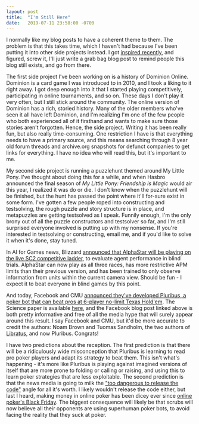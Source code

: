 ```yaml
---
layout: post
title:  "I'm Still Here"
date:   2019-07-11 23:58:00 -0700
---
```


I normally like my blog posts to have a coherent theme to them. The problem is
that this takes time, which I haven't had because I've been putting it
into other side projects instead. I got [inspired recently](https://sivers.org/ego),
and figured, screw it, I'll just write a grab bag blog post to remind people
this blog still exists, and go from there.

The first side project I've been working on is a history of Dominion Online.
Dominion is a card game I was introduced to in 2010, and I took a liking to it
right away. I got deep enough into it that I started playing competitively,
participating in online tournaments, and so on. These days I don't play it very
often, but I still stick around the community. The online version of Dominion
has a rich, storied history. Many of the older members who've seen it all have
left Dominion, and I'm realizing I'm one of the few people who both
experienced all of it firsthand and wants to make sure those stories aren't
forgotten. Hence, the side project.
Writing it has been really fun, but also really time-consuming.
One restriction I have is that everything needs to have a primary source,
and this means searching through 8 year old forum threads and archive.org snapshots
for defunct companies to get links for everything. I have no idea who will read
this, but it's important to me.

My second side project is running a puzzlehunt themed around My Little Pony.
I've thought about doing this for a while, and when Hasbro announced the final
season of *My Little Pony: Friendship is Magic* would air this year, I realized
it was do or die. I don't know when the puzzlehunt will be finished, but the
hunt has passed the point where it'll for-sure exist in some form. I've gotten
a few people roped into constructing and testsolving, the rough puzzle and
story structure is in place, and metapuzzles are getting testsolved as I speak.
Funnily enough, I'm the only brony out of all the puzzle constructors and
testsolver so far, and I'm still surprised everyone involved is putting up with
my nonsense. If you're interested in testsolving or constructing, email me,
and if you'd like to solve it when it's done, stay tuned.

In AI for Games news, Blizzard [announced that AlphaStar will be playing on the live SC2 competitive ladder](https://news.blizzard.com/en-us/starcraft2/22933138/deepmind-research-on-ladder),
to evaluate agent performance in blind trials.
AlphaStar can now play as all three races, has more restrictive
APM limits than their previous version, and has been trained to only observe
information from units within the current camera view. Should be fun - I expect
it to beat everyone in blind games by this point.

And today, Facebook and CMU
[announced they've developed Pluribus, a poker bot that can beat pros at 6-player
no-limit Texas Hold'em](https://ai.facebook.com/blog/pluribus-first-ai-to-beat-pros-in-6-player-poker/).
The Science paper is available [here](https://science.sciencemag.org/content/early/2019/07/10/science.aay2400),
and the Facebook blog post linked above is both pretty informative and free of
all the media hype that will surely appear around this result. I say Facebook
and CMU, but it'd be more accurate to credit the authors:
Noam Brown and Tuomas Sandholm, the two authors of [Libratus](https://science.sciencemag.org/content/359/6374/418),
and now Pluribus. Congrats!

I have two predictions about the reception. The first prediction is that there will be
a ridiculously wide misconception that Pluribus is learning to read pro poker
players and adapt its strategy to beat them. This isn't what's happening - it's
more like Pluribus is playing against imagined versions of itself that are
more prone to folding or calling or raising, and using this to learn poker
strategies that are less exploitable. The second prediction is that the news
media is going to milk the ["too dangerous to release the code"](https://www.technologyreview.com/s/613943/facebooks-new-poker-playing-ai-could-wreck-the-online-poker-industryso-its-not-being/)
angle for all it's worth. I likely wouldn't release the code either,
but last I heard, making money in online poker has been dicey
ever since [online poker's Black Friday](https://www.theverge.com/2013/4/15/4226358/poker-black-friday-two-year-anniversary).
The biggest consequence will likely be that scrubs will now believe all their
opponents are using superhuman poker bots, to avoid facing the reality that
they suck at poker.

